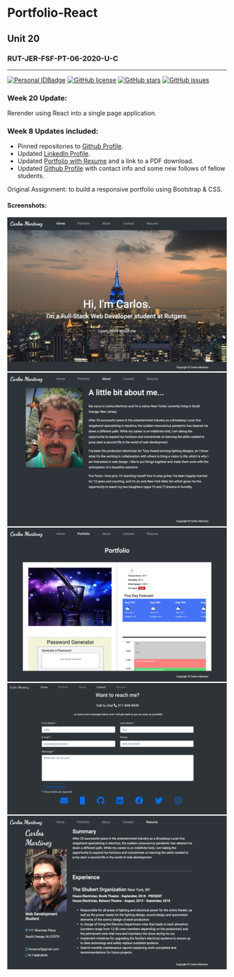 # Portfolio-React
## Unit 20
### RUT-JER-FSF-PT-06-2020-U-C
---
 
[![Personal IDBadge](https://img.shields.io/badge/Dev-BwayCarl-red)](https://bwaycarl.github.io/Portfolio/)
[![GitHub license](https://img.shields.io/github/license/BwayCarl/Portfolio)](https://github.com/BwayCarl/Portfolio/blob/master/LICENSE)
[![GitHub stars](https://img.shields.io/github/stars/BwayCarl/Portfolio)](https://github.com/BwayCarl/Portfolio/stargazers)
[![GitHub issues](https://img.shields.io/github/issues/BwayCarl/Portfolio)](https://github.com/BwayCarl/Portfolio/issues)

### Week 20 Update:

Rerender using React into a single page application.
### Week 8 Updates included:
- Pinned repositories to [Github Profile](https://github.com/BwayCarl).
- Updated [LinkedIn Profile](https://www.linkedin.com/in/carlos-martinez-8702b146/).
- Updated [Portfolio with Resume](https://bwaycarl.github.io/Portfolio/) and a link to a PDF download.
- Updated [Github Profile](https://github.com/BwayCarl) with contact info and some new follows of fellow students.

Original Assignment: to build a responsive portfolio using Bootstrap &amp; CSS.
#### Screenshots:
![Portfolio Homepage](public/assets/images/Portfolio-Home.png)
![Portfolio About](public/assets/images/Portfolio-About.png)
![Portfolio Projects](public/assets/images/Portfolio-Projects.png)
![Portfolio Contact](public/assets/images/Portfolio-Contact.png)
![Portfolio Resume](public/assets/images/Portfolio-Resume.png)

